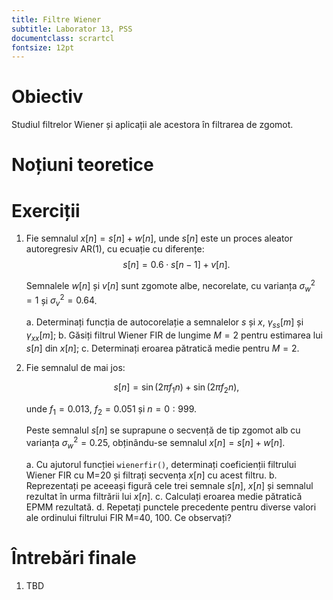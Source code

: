 ```yaml
---
title: Filtre Wiener
subtitle: Laborator 13, PSS
documentclass: scrartcl
fontsize: 12pt
---
```


# Obiectiv

Studiul filtrelor Wiener și aplicații ale acestora în filtrarea de zgomot.

# Noțiuni teoretice


# Exerciții

1. Fie semnalul $x[n] = s[n] + w[n]$, unde $s[n]$ este un proces aleator autoregresiv AR(1),
cu ecuație cu diferențe:
    $$s[n] = 0.6 \cdot s[n-1] + v[n].$$

	Semnalele $w[n]$ și $v[n]$ sunt zgomote albe, necorelate, cu varianța
$\sigma^2_w = 1$ și $\sigma^2_v = 0.64$.

	a. Determinați funcția de autocorelație a semnalelor $s$ și $x$, $\gamma_{ss}[m]$ și $\gamma_{xx}[m]$;
	b. Găsiți filtrul Wiener FIR de lungime $M=2$ pentru estimarea lui $s[n]$ din $x[n]$;
	c. Determinați eroarea pătratică medie pentru $M=2$.


1. Fie semnalul de mai jos:

	$$s[n] = \sin(2 \pi f_1 n) + \sin(2 \pi f_2 n),$$
	
	unde $f_1 = 0.013$, $f_2 = 0.051$ și $n=0:999$.

	Peste semnalul $s[n]$ se suprapune o secvență de tip zgomot alb cu varianța $\sigma_w^2 = 0.25$,
	obținându-se semnalul $x[n] = s[n] + w[n]$.

	a. Cu ajutorul funcției `wienerfir()`, determinați coeficienții filtrului Wiener FIR
    cu M=20 și filtrați secvența $x[n]$ cu acest filtru. 
    b. Reprezentați pe aceeași figură cele trei semnale $s[n]$, $x[n]$ și semnalul rezultat în urma filtrării lui $x[n]$.
    c. Calculați eroarea medie pătratică EPMM rezultată.
    d. Repetați punctele precedente pentru diverse valori ale ordinului filtrului FIR M=40, 100. Ce observați?

# Întrebări finale

1. TBD

